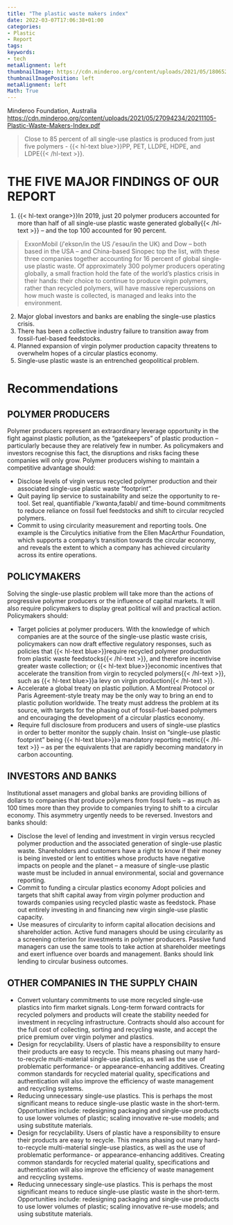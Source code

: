 ```yaml
---
title: "The plastic waste makers index"
date: 2022-03-07T17:06:38+01:00
categories:
- Plastic
- Report
tags:
keywords:
- tech
metaAlignment: left
thumbnailImage: https://cdn.minderoo.org/content/uploads/2021/05/18065252/20210518-pwmi-cover-1600x2262.jpg
thumbnailImagePosition: left
metaAlignment: left
Math: True
---
```

Minderoo Foundation, Australia
https://cdn.minderoo.org/content/uploads/2021/05/27094234/20211105-Plastic-Waste-Makers-Index.pdf
<!--more-->
> Close to 85 percent of all single-use plastics is produced from just five polymers - {{< hl-text blue>}}PP, PET, LLDPE, HDPE, and LDPE{{< /hl-text >}}.


# THE FIVE MAJOR FINDINGS OF OUR REPORT
1. {{< hl-text orange>}}In 2019, just 20 polymer producers accounted for more than half of all single-use plastic waste generated globally{{< /hl-text >}} – and the top 100 accounted for 90 percent.
> ExxonMobil (/ˈeksɒn/in the US /ˈesəʊ/in the UK) and Dow – both based in the USA – and China-based Sinopec top the list, with these three companies together accounting for 16 percent of global single-use plastic waste. Of approximately 300 polymer producers operating globally, a small fraction hold the fate of the world’s plastics crisis in their hands: their choice to continue to produce virgin polymers, rather than recycled polymers, will have massive repercussions on how much waste is collected, is managed and leaks into the environment.

2. Major global investors and banks are enabling the single-use plastics crisis.
3. There has been a collective industry failure to transition away from fossil-fuel-based feedstocks.
4. Planned expansion of virgin polymer production capacity threatens to overwhelm hopes of a circular plastics economy.
5. Single-use plastic waste is an entrenched geopolitical problem.
# Recommendations
## POLYMER PRODUCERS
Polymer producers represent an extraordinary leverage opportunity in the fight against plastic pollution, as the “gatekeepers” of plastic production – particularly because they are relatively few in number. As policymakers and investors recognise this fact, the disruptions and risks facing these companies will only grow. Polymer producers wishing to maintain a competitive advantage should:
* Disclose levels of virgin versus recycled polymer production and their associated single-use plastic waste “footprint”.
* Quit paying lip service to sustainability and seize the opportunity to re-tool.
Set real, quantifiable /'kwɑntə,faɪəbl/ and time-bound commitments to reduce reliance on fossil fuel feedstocks and shift to circular recycled polymers.
* Commit to using circularity measurement and reporting tools.
One example is the Circulytics initiative from the Ellen MacArthur Foundation, which supports a company’s transition towards the circular economy, and reveals the extent to which a company has achieved circularity across its entire operations.
## POLICYMAKERS
Solving the single-use plastic problem will take more than the actions of progressive polymer producers or the influence of capital markets. It will also require policymakers to display great political will and practical action. Policymakers should:
* Target policies at polymer producers.
With the knowledge of which companies are at the source of the single-use plastic waste crisis, policymakers can now draft effective regulatory responses, such as policies that {{< hl-text blue>}}require recycled polymer production from plastic waste feedstocks{{< /hl-text >}}, and therefore incentivise greater waste collection; or {{< hl-text blue>}}economic incentives that accelerate the transition from virgin to recycled polymers{{< /hl-text >}}, such as {{< hl-text blue>}}a levy on virgin production{{< /hl-text >}}.
* Accelerate a global treaty on plastic pollution.
A Montreal Protocol or Paris Agreement-style treaty may be the only way to bring an end to plastic pollution worldwide. The treaty must address the problem at its source, with targets for the phasing out of fossil-fuel-based polymers and encouraging the development of a circular plastics economy.
* Require full disclosure from producers and users of single-use plastics in order to better monitor the supply chain.
Insist on “single-use plastic footprint” being {{< hl-text blue>}}a mandatory reporting metric{{< /hl-text >}} – as per the equivalents that are rapidly becoming mandatory in carbon accounting.
## INVESTORS AND BANKS
Institutional asset managers and global banks are providing billions of dollars to companies that produce polymers from fossil fuels – as much as 100 times more than they provide to companies trying to shift to a circular economy. This asymmetry urgently needs to be reversed. Investors and banks should:
* Disclose the level of lending and investment in virgin versus recycled polymer production and the associated generation of single-use plastic waste.
Shareholders and customers have a right to know if their money is being invested or lent to entities whose products have negative impacts on people and the planet – a measure of single-use plastic waste must be included in annual environmental, social and governance reporting.
* Commit to funding a circular plastics economy
Adopt policies and targets that shift capital away from virgin polymer production and towards companies using recycled plastic waste as feedstock. Phase out entirely investing in and financing new virgin single-use plastic capacity.
* Use measures of circularity to inform capital allocation decisions and shareholder action.
Active fund managers should be using circularity as a screening criterion for investments in polymer producers. Passive fund managers can use the same tools to take action at shareholder meetings and exert influence over boards and management. Banks should link lending to circular business outcomes.
## OTHER COMPANIES IN THE SUPPLY CHAIN
* Convert voluntary commitments to use more recycled single-use plastics into firm market signals.
Long-term forward contracts for recycled polymers and products will create the stability needed for investment in recycling infrastructure. Contracts should also account for the full cost of collecting, sorting and recycling waste, and accept the price premium over virgin polymer and plastics.
* Design for recyclability.
Users of plastic have a responsibility to ensure their products are easy to recycle. This means phasing out many hard-to-recycle multi-material single-use plastics, as well as the use of problematic performance- or appearance-enhancing additives. Creating common standards for recycled material quality, specifications and authentication will also improve the efficiency of waste management and recycling systems.
* Reducing unnecessary single-use plastics.
This is perhaps the most significant means to reduce single-use plastic waste in the short-term. Opportunities include: redesigning packaging and single-use products to use lower volumes of plastic; scaling innovative re-use models; and using substitute materials.
* Design for recyclability.
Users of plastic have a responsibility to ensure their products are easy to recycle. This means phasing out many hard-to-recycle multi-material single-use plastics, as well as the use of problematic performance- or appearance-enhancing additives. Creating common standards for recycled material quality, specifications and authentication will also improve the efficiency of waste management and recycling systems.
* Reducing unnecessary single-use plastics.
This is perhaps the most significant means to reduce single-use plastic waste in the short-term. Opportunities include: redesigning packaging and single-use products to use lower volumes of plastic; scaling innovative re-use models; and using substitute materials.
